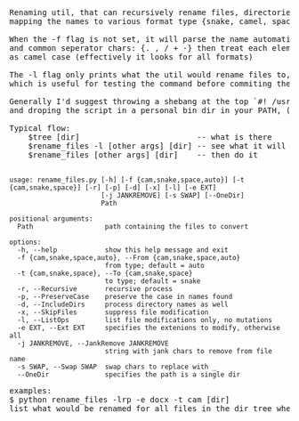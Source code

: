 <pre>
Renaming util, that can recursively rename files, directories, or both;
mapping the names to various format type {snake, camel, space}.

When the -f flag is not set, it will parse the name automatically splitting on spaces, _,
and common seperator chars: {. , / + -} then treat each element in the resultant list
as camel case (effectively it looks for all formats)

The -l flag only prints what the util would rename files to, but doesn't modify anything,
which is useful for testing the command before commiting the changes.

Generally I'd suggest throwing a shebang at the top `#! /usr/bin/env python3`
and droping the script in a personal bin dir in your PATH, (chmod 751) to allow for easy calling.

Typical flow:
    $tree [dir]                         -- what is there
    $rename_files -l [other args] [dir] -- see what it will do
    $rename_files [other args] [dir]    -- then do it

</pre>


```
usage: rename_files.py [-h] [-f {cam,snake,space,auto}] [-t {cam,snake,space}] [-r] [-p] [-d] [-x] [-l] [-e EXT]
                       [-j JANKREMOVE] [-s SWAP] [--OneDir]
                       Path

positional arguments:
  Path                  path containing the files to convert

options:
  -h, --help            show this help message and exit
  -f {cam,snake,space,auto}, --From {cam,snake,space,auto}
                        from type; default = auto
  -t {cam,snake,space}, --To {cam,snake,space}
                        to type; default = snake
  -r, --Recursive       recursive process
  -p, --PreserveCase    preserve the case in names found
  -d, --IncludeDirs     process directory names as well
  -x, --SkipFiles       suppress file modification
  -l, --ListOps         list file modifications only, no mutations
  -e EXT, --Ext EXT     specifies the extenions to modify, otherwise all
  -j JANKREMOVE, --JankRemove JANKREMOVE
                        string with jank chars to remove from file name
  -s SWAP, --Swap SWAP  swap chars to replace with _
  --OneDir              specifies the path is a single dir
```

<pre>
examples:
$ python rename_files -lrp -e docx -t cam [dir]
list what would be renamed for all files in the dir tree where files have extension .docx and convert to camel case. Preserve the case of chars
</pre>